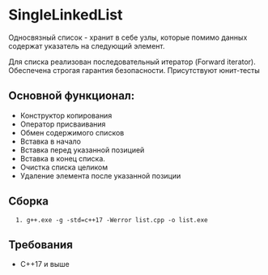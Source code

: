 # SingleLinkedList

Односвязный список - хранит в себе узлы, которые помимо данных содержат указатель на следующий элемент.

Для списка реализован последовательный итератор (Forward iterator). Обеспечена строгая гарантия безопасности. Присутствуют юнит-тесты

## Основной функционал:  
* Конструктор копирования
* Оператор присваивания
* Обмен содержимого списков
* Вставка в начало
* Вставка перед указанной позицией
* Вставка в конец списка.
* Очистка списка целиком
* Удаление элемента после указанной позиции 


## Сборка
```
  1. g++.exe -g -std=c++17 -Werror list.cpp -o list.exe
```

## Требования

* C++17 и выше